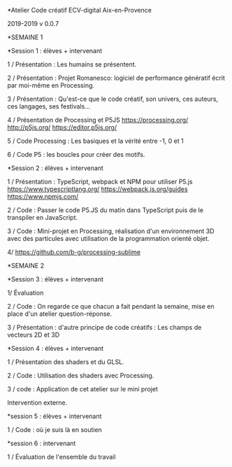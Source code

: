 *Atelier Code créatif ECV-digital Aix-en-Provence

2019-2019
v 0.0.7


*SEMAINE 1

*Session 1 : élèves + intervenant

1 / Présentation :
Les humains se présentent.

2 / Présentation : 
Projet Romanesco: logiciel de performance génératif écrit par moi-même en Processing.

3 / Présentation :
Qu'est-ce que le code créatif, son univers, ces auteurs, ces langages, ses festivals...

4 / Présentation de Processing et P5JS
https://processing.org/
http://p5js.org/
https://editor.p5js.org/

5 / Code Processing : 
Les basiques et la vérité entre -1, 0 et 1

6 / Code P5 : les boucles pour créer des motifs.


*Session 2 : élèves + intervenant

1 / Présentation : 
TypeScript, webpack et NPM pour utiliser P5.js
https://www.typescriptlang.org/
https://webpack.js.org/guides
https://www.npmjs.com/

2 / Code : Passer le code P5.JS du matin dans TypeScript puis de le transpiler en JavaScript.

3 / Code : Mini-projet en Processing, réalisation d'un environnement 3D avec des particules avec utilisation de la programmation orienté objet.

4/ https://github.com/b-g/processing-sublime



*SEMAINE 2

*Session 3 : élèves + intervenant

1/ Évaluation

2 / Code : On regarde ce que chacun a fait pendant la semaine, mise en place d'un atelier question-réponse.

3 / Présentation : d'autre principe de code créatifs : Les champs de vecteurs 2D et 3D 

*Session 4 : élèves + intervenant

1 / Présentation des shaders et du GLSL.

2 / Code : Utilisation des shaders avec Processing.

3 / code : Application de cet atelier sur le mini projet

Intervention externe.

*session 5 : élèves + intervenant

1 / Code : où je suis là en soutien


*session 6 : intervenant

1 / Évaluation de l'ensemble du travail
